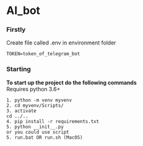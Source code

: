# AI_bot

### Firstly<br>
Create file called .env in environment folder
```
TOKEN=token_of_telegram_bot
```

### Starting<br>
**To start up the project do the following commands**<br>
Requires python 3.6+
```
1. python -m venv myvenv
2. cd myvenv/Scripts/
3. activate
cd ../..
4. pip install -r requirements.txt
5. python __init__.py 
or you could use script
5. run.bat OR run.sh (MacOS)
```
